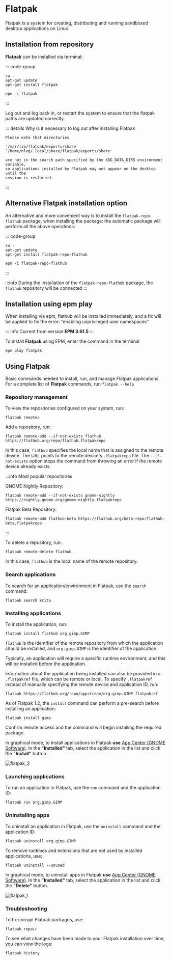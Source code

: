 # Flatpak

Flatpak is a system for creating, distributing and running sandboxed desktop applications on Linux.

## Installation from repository

**Flatpak** can be installed via terminal:

::: code-group

```shell[apt-get]
su -
apt-get update
apt-get install flatpak
```

```shell[epm]
epm -i flatpak
```

:::

Log out and log back in, or restart the system to ensure that the flatpak paths are updated correctly.

::: details Why is it necessary to log out after installing Flatpak

```
Please note that directories

'/var/lib/flatpak/exports/share'
'/home/oleg/.local/share/flatpak/exports/share'

are not in the search path specified by the XDG_DATA_DIRS environment variable,
so applications installed by Flatpak may not appear on the desktop until the
session is restarted.
```

:::

## Alternative Flatpak installation option

An alternative and more convenient way is to install the `flatpak-repo-flathub` package, when installing the package: the automatic package will perform all the above operations:

::: code-group

```shell[apt-get]
su -
apt-get update
apt-get install flatpak-repo-flathub
```

```shell[epm]
epm -i flatpak-repo-flathub
```

:::

:::info
During the installation of the `flatpak-repo-flathub` package, the `flathub` repository will be connected
:::

## Installation using epm play

When installing via epm, flathub will be installed immediately, and a fix will be applied to fix the error: “enabling unprivileged user namespaces”

::: info
Current from version **EPM 3.61.5**
:::

To install **Flatpak** using EPM, enter the command in the terminal

```shell
epm play flatpak
```

## Using Flatpak

Basic commands needed to install, run, and manage Flatpak applications. For a complete list of **Flatpak** commands, run `flatpak --help`

### Repository management

To view the repositories configured on your system, run:

```shell
flatpak remotes
```

Add a repository, run:

```shell
flatpak remote-add --if-not-exists flathub https://flathub.org/repo/flathub.flatpakrepo
```

In this case, `flathub` specifies the local name that is assigned to the remote device. The URL points to the remote device's `.flatpakrepo` file. The `--if-not-exists` option stops the command from throwing an error if the remote device already exists.

:::info Most popular repositories

GNOME Nightly Repository:

```shell
flatpak remote-add --if-not-exists gnome-nightly https://nightly.gnome.org/gnome-nightly.flatpakrepo
```

Flatpak Beta Repository:

```shell
flatpak remote-add flathub-beta https://flathub.org/beta-repo/flathub-beta.flatpakrepo
```

:::

To delete a repository, run:

```shell
flatpak remote-delete flathub
```

In this case, `flathub` is the local name of the remote repository.

### Search applications

To search for an application/environment in Flatpak, use the `search` command:

```shell
flatpak search krita
```

### Installing applications

To install the application, run:

```shell
flatpak install flathub org.gimp.GIMP
```

`flathub` is the identifier of the remote repository from which the application should be installed, and `org.gimp.GIMP` is the identifier of the application.

Typically, an application will require a specific runtime environment, and this will be installed before the application.

Information about the application being installed can also be provided in a `.flatpakref` file, which can be remote or local. To specify `.flatpakref` instead of manually specifying the remote device and application ID, run:

```shell
flatpak https://flathub.org/repo/appstream/org.gimp.GIMP.flatpakref
```

As of Flatpak 1.2, the `install` command can perform a pre-search before installing an application:

```shell
flatpak install gimp
```

Confirm remote access and the command will begin installing the required package.

In graphical mode, to install applications in Flatpak **use** [App Center (GNOME Software)](/apps/gnome-software/). In the **"Installed"** tab, select the application in the list and click the **"Install"** button.

![flatpak_2](/flatpak/flatpak_2.gif)

### Launching applications

To run an application in Flatpak, use the `run` command and the application ID:

```shell
flatpak run org.gimp.GIMP
```

### Uninstalling apps

To uninstall an application in Flatpak, use the `uninstall` command and the application ID:

```shell
flatpak uninstall org.gimp.GIMP
```

To remove runtimes and extensions that are not used by installed applications, use:

```shell
flatpak uninstall --unused
```

In graphical mode, to uninstall apps in Flatpak **use** [App Center (GNOME Software)](/apps/gnome-software/). In the **"Installed"** tab, select the application in the list and click the **"Delete"** button.

![flatpak_1](/flatpak/flatpak_1.gif)

### Troubleshooting

To fix corrupt Flatpak packages, use:

```shell
flatpak repair
```

To see what changes have been made to your Flatpak installation over time, you can view the logs:

```shell
flatpak history
```
